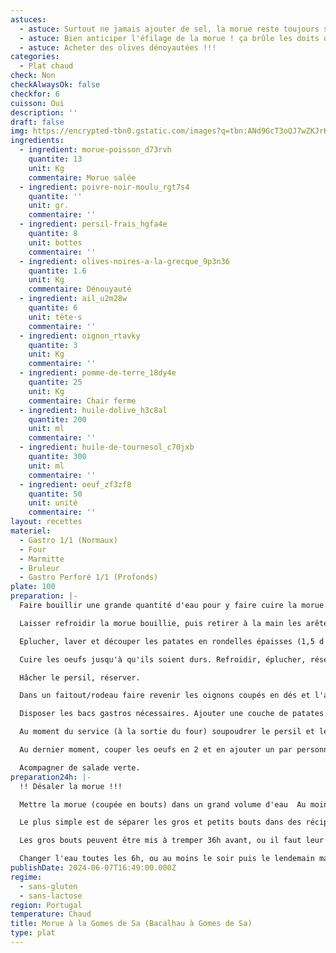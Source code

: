 ```yaml
---
astuces:
  - astuce: Surtout ne jamais ajouter de sel, la morue reste toujours salée
  - astuce: Bien anticiper l'éfilage de la morue ! ça brûle les doits quand c'est chaud et ça prend du temps
  - astuce: Acheter des olives dénoyautées !!!
categories:
  - Plat chaud
check: Non
checkAlwaysOk: false
checkfor: 6
cuisson: Oui
description: ''
draft: false
img: https://encrypted-tbn0.gstatic.com/images?q=tbn:ANd9GcT3oQJ7wZKJrKtQXfowLHqcBs-9CQrTP33qjQ&s
ingredients:
  - ingredient: morue-poisson_d73rvh
    quantite: 13
    unit: Kg
    commentaire: Morue salée
  - ingredient: poivre-noir-moulu_rgt7s4
    quantite: ''
    unit: gr.
    commentaire: ''
  - ingredient: persil-frais_hgfa4e
    quantite: 8
    unit: bottes
    commentaire: ''
  - ingredient: olives-noires-a-la-grecque_9p3n36
    quantite: 1.6
    unit: Kg
    commentaire: Dénouyauté
  - ingredient: ail_u2m28w
    quantite: 6
    unit: tête·s
    commentaire: ''
  - ingredient: oignon_rtavky
    quantite: 3
    unit: Kg
    commentaire: ''
  - ingredient: pomme-de-terre_18dy4e
    quantite: 25
    unit: Kg
    commentaire: Chair ferme
  - ingredient: huile-dolive_h3c8al
    quantite: 200
    unit: ml
    commentaire: ''
  - ingredient: huile-de-tournesol_c70jxb
    quantite: 300
    unit: ml
    commentaire: ''
  - ingredient: oeuf_zf3zf8
    quantite: 50
    unit: unité
    commentaire: ''
layout: recettes
materiel:
  - Gastro 1/1 (Normaux)
  - Four
  - Marmitte
  - Bruleur
  - Gastro Perforé 1/1 (Profonds)
plate: 100
preparation: |-
  Faire bouillir une grande quantité d'eau pour y faire cuire la morue désalée. Jeter les morceaux dans l'eau bouillante. Il faut que ça bouillonne dedans pendant 10min. Il est possible de le faire en plusieurs fois et retirer les bouts de morue avec un écumoir ou une araignée. **Il faut dans tout les cas conserver de quoi faire cuire les patates dans l'eau de cuisson de la morue (vérifier si ce n'est pas trop salé dans le ca d'avoir fait cuire la morue en plusieurs fois dans la même eau).**

  Laisser refroidir la morue bouillie, puis retirer à la main les arêtes et la peau et éfiler la chair. ça colle, c'est long.

  Eplucher, laver et découper les patates en rondelles épaisses (1,5 d'épaisseur environ). Les rincer, plonger dans **un grand volume d'eau de cuisson de morue tiédie** et lancer le feu. Egouter quand il y a une cuisson ferme, pour que les rondelles restent entières (rincer à l'eau froide pour être tranquille).

  Cuire les oeufs jusqu'à qu'ils soient durs. Refroidir, éplucher, réserver.

  Hâcher le persil, réserver.

  Dans un faitout/rodeau faire revenir les oignons coupés en dés et l'ail hâché. Ajouter le poivre. Ajouter la morue efilée et laisser le tout sur un feu doux pendant 10-15 minutes.

  Disposer les bacs gastros nécessaires. Ajouter une couche de patates au fond, puis la morue avec les oignons et l'ail (répartir un peu partout). Mettre un filet d'huile d'olive dessus. Mettre au four pour griller tout ça, puis maintenir au chaud.

  Au moment du service (à la sortie du four) soupoudrer le persil et les olives sur le plat.

  Au dernier moment, couper les oeufs en 2 et en ajouter un par personne dans l'assiette.

  Acompagner de salade verte.
preparation24h: |-
  !! Désaler la morue !!!

  Mettre la morue (coupée en bouts) dans un grand volume d'eau  Au moins 24h avant !

  Le plus simple est de séparer les gros et petits bouts dans des récipients différents.

  Les gros bouts peuvent être mis à tremper 36h avant, ou il faut leur changer l'eau plus souvent.

  Changer l'eau toutes les 6h, ou au moins le soir puis le lendemain matin.
publishDate: 2024-06-07T16:49:00.000Z
regime:
  - sans-gluten
  - sans-lactose
region: Portugal
temperature: Chaud
title: Morue à la Gomes de Sa (Bacalhau à Gomes de Sa)
type: plat
---
```


